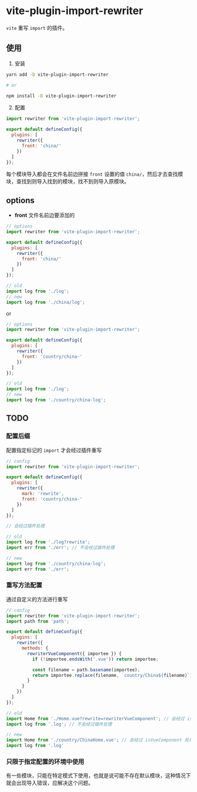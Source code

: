 # vite-plugin-import-rewriter

`vite` 重写 `import` 的插件。

## 使用

1. 安装

``` bash
yarn add -D vite-plugin-import-rewriter

# or

npm install -D vite-plugin-import-rewriter
```

2. 配置
```js
import rewriter from 'vite-plugin-import-rewriter';

export default defineConfig({
  plugins: [
    rewriter({
      front: 'china/'
    })
  ]
});
```

每个模块导入都会在文件名前边拼接 `front` 设置的值 `china/`，然后才去查找模块，查找到则导入找到的模块，找不到则导入原模块。

## options

- **front**
  文件名前边要添加的

```js
// options
import rewriter from 'vite-plugin-import-rewriter';

export default defineConfig({
  plugins: [
    rewriter({
      front: 'china/'
    })
  ]
});

// old
import log from './log';
// new
import log from './china/log';
```

or

```js
// options
import rewriter from 'vite-plugin-import-rewriter';

export default defineConfig({
  plugins: [
    rewriter({
      front: 'country/china-'
    })
  ]
});

// old
import log from './log';
// new
import log from './country/china-log';
```

## TODO

### 配置后缀

配置指定标记的 `import` 才会经过插件重写

```js
// config
import rewriter from 'vite-plugin-import-rewriter';

export default defineConfig({
  plugins: [
    rewriter({
      mark: 'rewrite',
      front: 'country/china-'
    })
  ]
});

// 会经过插件处理

// old
import log from './log?rewrite';
import err from './err'; // 不会经过插件处理

// new
import log from './country/china-log';
import err from './err';
```

### 重写方法配置

通过自定义的方法进行重写

```js
// config
import rewriter from 'vite-plugin-import-rewriter';
import path from 'path';

export default defineConfig({
  plugins: [
    rewriter({
      methods: {
        rewriterVueComponent({ importee }) {
          if (!importee.endsWith('.vue')) return importee;

          const filename = path.basename(importee);
          return importee.replace(filename, `country/China${filename}`);
        }
      }
    })
  ]
});

// old
import Home from './Home.vue?rewrite=rewriterVueComponent'; // 会经过 isVueComponent 处理
import log from '.log'; // 不会经过插件处理

// new
import Home from './country/ChinaHome.vue'; // 会经过 isVueComponent 处理
import log from '.log'
```

### 只限于指定配置的环境中使用

有一些模块，只能在特定模式下使用，也就是说可能不存在默认模块，这种情况下就会出现导入错误，应解决这个问题。
